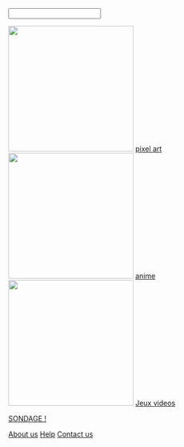 <html lang="fr">
    <head>
        <meta charset="utf-8">
        <title>GifMignon</title>
    </head>

  <body>
    <form>
   <input type="search" onsearch="myFunction()">
		</form>

<p></p>
<img class="project-pic" src="https://img.cloudygif.com/full/f254e23e6c781897.gif" style="width: 250px;" />
<a href="https://maevebestdev.github.io/PixelArt/">pixel art</a>

<img class="project-pic" src="https://media.tenor.com/images/4fd49de4149a6d348e04f2465a3970af/tenor.gif" style="width: 250px;" />
<a href="https://maevebestdev.github.io/Anime/">anime</a>

<img class="project-pic" src="https://m.gifmania.be/Gif-Animes-Jeux-Video/Animations-Jeux-Video-Arcade-Classiques/Images-Gif-Jeux-Video-Classiques/Jeux-Video-Classiques-67074.gif" style="width: 250px;" />
<a href="https://maevebestdev.github.io/Jeux_Videos/">Jeux videos</a>
<p></p>
    <a href="https://maevebestdev.github.io/Sondage/">SONDAGE !</a>
    <p></p>
    <a href="https://maevebestdev.github.io/About_Us/">About us</a>
    <a href="https://maevebestdev.github.io/Help/">Help</a>
    <a href="https://maevebestdev.github.io/Contact_Us/">Contact us</a>
    </body>
      <script src="script.js"></script>
</html>
<p></p>
